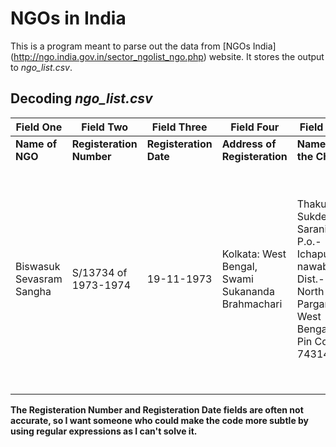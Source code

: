# NGOs in India

This is a program meant to parse out the data from [NGOs India] (http://ngo.india.gov.in/sector_ngolist_ngo.php) website. It stores the output to *ngo_list.csv*.

## Decoding *ngo_list.csv*

Field One | Field Two | Field Three | Field Four | Field Five | Field Six
--- | --- | --- | --- | --- | --- 
**Name of NGO** | **Registeration Number** | **Registeration Date** | **Address of Registeration** | **Name of the Cheif** | **Address of the NGO** | **Sections they work for**
Biswasuk Sevasram Sangha | S/13734 of 1973-1974 | 19-11-1973 | Kolkata: West Bengal, Swami Sukananda Brahmachari | Thakur Sukdev Sarani P.o.- Ichapur-nawabganj Dist.- North 24 Parganas West Bengal: Pin Code-743144 | Aged/Elderly: Agriculture: Children: Disaster Management: Dalit Upliftment: Education & Literacy: Health & Family Welfare: Rural Development & Poverty Alleviation: Vocational Training

**The Registeration Number and Registeration Date fields are often not accurate, so I want someone who could make the code more subtle by using regular expressions as I can't solve it.**
